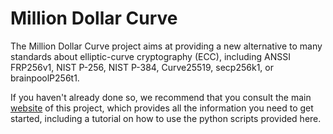 # Million Dollar Curve

The Million Dollar Curve project aims at providing a new alternative to many standards about elliptic-curve cryptography
(ECC), including ANSSI FRP256v1, NIST P-256, NIST P-384, Curve25519, secp256k1, or brainpoolP256t1.

If you haven't already done so, we recommend that you consult the main
[website](https://cryptoexperts.github.io/million-dollar-curve/) of this project, which provides all the information you
need to get started, including a tutorial on how to use the python scripts provided here.